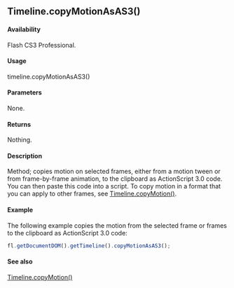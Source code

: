 ## Timeline.copyMotionAsAS3()

#### Availability

Flash CS3 Professional.

#### Usage

timeline.copyMotionAsAS3()

#### Parameters

None.

#### Returns

Nothing.

#### Description

Method; copies motion on selected frames, either from a motion tween or from frame-by-frame animation, to the clipboard as ActionScript 3.0 code. You can then paste this code into a script.
To copy motion in a format that you can apply to other frames, see [Timeline.copyMotion()](../Timeline_object/Timeline8.md).

#### Example

The following example copies the motion from the selected frame or frames to the clipboard as ActionScript 3.0 code:

```javascript
fl.getDocumentDOM().getTimeline().copyMotionAsAS3();
```

#### See also

[Timeline.copyMotion()](../Timeline_object/Timeline8.md)
